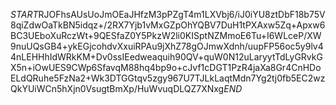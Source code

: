 $START$RJOFhsAUsUoJmOEaJHfzM3pPZgT4m1LXVbj6/iJ0iYU8ztDbF18b75V8qiZdwOaTkBN5idqz+/2RX7Yjb1vMxGZpOhYQBV7DuH1tPXAxw5Zq+Apxw6BC3UEboXuRczWt+9QESfaZ0Y5PkzW2li0KISptNZMmoE6Tu+I6WLceP/XW9nuUQsGB4+ykEGjcohdvXxuiRPAu9jXhZ78gOJmwXdnh/uupFP56oc5y9lv44nLEHHhIdWRkKM+Dv0ssIEedweaquih90QV+quW0N12uLaryytTdLyGRvkGX5n+iOwUES9CWp6SfavqM88hq4bp9o+cJvf1cDGT1PzR4jaXa8Gr4CnHDoELdQRuhe5FzNa2+Wk3DTGGtqv5zgy967U7TJLkLaqtMdn7Yg2tj0fb5EC2wzQkYUiWCn5hXjn0VsugtBmXp/HuWvuqDLQZ7XNxg$END$
